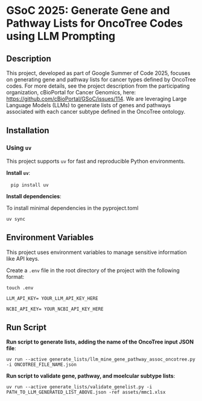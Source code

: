 
# GSoC 2025: Generate Gene and Pathway Lists for OncoTree Codes using LLM Prompting

## Description

This project, developed as part of Google Summer of Code 2025, focuses on generating gene and pathway lists for cancer types defined by OncoTree codes. For more details, see the project description from the participating organization, cBioPortal for Cancer Genomics, here: https://github.com/cBioPortal/GSoC/issues/114. We are leveraging Large Language Models (LLMs) to generate lists of genes and pathways associated with each cancer subtype defined in the OncoTree ontology.

## Installation

### Using `uv`

This project supports `uv` for fast and reproducible Python environments.


**Install `uv`**:

   ```pip install uv```

**Install dependencies**:

To install minimal dependencies in the pyproject.toml 

```uv sync```


## Environment Variables

This project uses environment variables to manage sensitive information like API keys.

Create a `.env` file in the root directory of the project with the following format:

```touch .env```

```LLM_API_KEY= YOUR_LLM_API_KEY_HERE```

```NCBI_API_KEY= YOUR_NCBI_API_KEY_HERE```

## Run Script

**Run script to generate lists, adding the name of the OncoTree input JSON file**:

```uv run --active generate_lists/llm_mine_gene_pathway_assoc_oncotree.py -i ONCOTREE_FILE_NAME.json```


**Run script to validate gene, pathway, and moelcular subtype lists**:

```uv run --active generate_lists/validate_genelist.py -i PATH_TO_LLM_GENERATED_LIST_ABOVE.json -ref assets/mmc1.xlsx```
